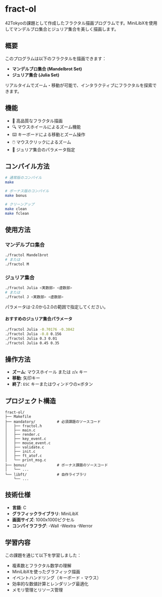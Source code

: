 # fract-ol

42Tokyoの課題として作成したフラクタル描画プログラムです。MiniLibXを使用してマンデルブロ集合とジュリア集合を美しく描画します。

## 概要

このプログラムは以下のフラクタルを描画できます：
- **マンデルブロ集合 (Mandelbrot Set)**
- **ジュリア集合 (Julia Set)**

リアルタイムでズーム・移動が可能で、インタラクティブにフラクタルを探索できます。

## 機能

- 🎨 高品質なフラクタル描画
- 🔍 マウスホイールによるズーム機能
- ⌨️ キーボードによる移動とズーム操作
- 🖱️ マウスクリックによるズーム
- 📐 ジュリア集合のパラメータ指定

## コンパイル方法

```bash
# 通常版のコンパイル
make

# ボーナス版のコンパイル
make bonus

# クリーンアップ
make clean
make fclean
```

## 使用方法

### マンデルブロ集合

```bash
./fractol Mandelbrot
# または
./fractol M
```

### ジュリア集合

```bash
./fractol Julia <実数部> <虚数部>
# または
./fractol J <実数部> <虚数部>
```

パラメータは-2.0から2.0の範囲で指定してください。

#### おすすめのジュリア集合パラメータ

```bash
./fractol Julia -0.70176 -0.3842
./fractol Julia -0.8 0.156
./fractol Julia 0.3 0.01
./fractol Julia 0.45 0.35
```

## 操作方法

- **ズーム**: マウスホイール または `z`/`x` キー
- **移動**: 矢印キー
- **終了**: `ESC` キーまたはウィンドウの×ボタン

## プロジェクト構造

```
fract-ol/
├── Makefile
├── mandatory/          # 必須課題のソースコード
│   ├── fractol.h
│   ├── main.c
│   ├── render.c
│   ├── key_event.c
│   ├── mouse_event.c
│   ├── validate.c
│   ├── init.c
│   ├── ft_atof.c
│   └── print_msg.c
├── bonus/              # ボーナス課題のソースコード
│   └── ...
└── libft/              # 自作ライブラリ
    └── ...
```

## 技術仕様

- **言語**: C
- **グラフィックライブラリ**: MiniLibX
- **画面サイズ**: 1000x1000ピクセル
- **コンパイラフラグ**: -Wall -Wextra -Werror

## 学習内容

この課題を通じて以下を学習しました：

- 複素数とフラクタル数学の理解
- MiniLibXを使ったグラフィック描画
- イベントハンドリング（キーボード・マウス）
- 効率的な数値計算とレンダリング最適化
- メモリ管理とリソース管理
